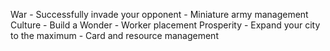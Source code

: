 War - Successfully invade your opponent - Miniature army management
Culture - Build a Wonder - Worker placement
Prosperity - Expand your city to the maximum - Card and resource management
